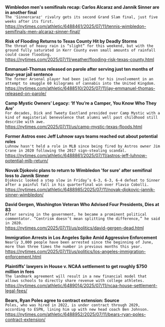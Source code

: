 **Wimbledon men's semifinals recap: Carlos Alcaraz and Jannik Sinner are in another final**\
`The 'Sinnercaraz' rivalry gets its second Grand Slam final, just five weeks after its first.`\
https://nytimes.com/athletic/6488461/2025/07/11/tennis-wimbledon-semifinals-men-alcaraz-sinner-final/

**Risk of Flooding Returns to Texas County Hit by Deadly Storms**\
`The threat of heavy rain is “slight” for this weekend, but with the ground fully saturated in Kerr County even small amounts of rainfall could cause flooding.`\
https://nytimes.com/2025/07/11/weather/flooding-risk-texas-county.html

**Emmanuel-Thomas released on parole after serving just ten months of four-year jail sentence**\
`The former Arsenal player had been jailed for his involvement in an attempt to smuggle 60 kilograms of cannabis into the United Kingdom.`\
https://nytimes.com/athletic/6488510/2025/07/11/jay-emmanuel-thomas-released-on-parole/

**Camp Mystic Owners’ Legacy: ‘If You’re a Camper, You Know Who They Are’**\
`For decades, Dick and Tweety Eastland presided over Camp Mystic with a kind of magisterial benevolence that alumni well past childhood still describe with awe.`\
https://nytimes.com/2025/07/11/us/camp-mystic-texas-floods.html

**Former Astros exec Jeff Luhnow says teams reached out about potential roles**\
`Luhnow hasn't held a role in MLB since being fired by Astros owner Jim Crane in 2020 following the 2017 sign-stealing scandal.`\
https://nytimes.com/athletic/6488861/2025/07/11/astros-jeff-luhnow-potential-mlb-return/

**Novak Djokovic plans to return to Wimbledon 'for sure' after semifinal loss to Jannik Sinner**\
`Djokovic looked a step slow in Friday’s 6-3, 6-3, 6-4 defeat to Sinner after a painful fall in his quarterfinal win over Flavio Cobolli.`\
https://nytimes.com/athletic/6488985/2025/07/11/novak-djokovic-jannik-sinner-wimbledon/

**David Gergen, Washington Veteran Who Advised Four Presidents, Dies at 83**\
`After serving in the government, he became a prominent political commentator. “Centrism doesn’t mean splitting the difference,” he said in 2020.`\
https://nytimes.com/2025/07/11/us/politics/david-gergen-dead.html

**Immigration Arrests in Los Angeles Spike Amid Aggressive Enforcement**\
`Nearly 3,000 people have been arrested since the beginning of June, more than three times the number in previous months this year.`\
https://nytimes.com/2025/07/11/us/politics/los-angeles-immigration-enforcement.html

**Plaintiffs' lawyers in House v. NCAA settlement to get roughly $750 million in fees**\
`The landmark agreement will result in a new financial model that allows schools to directly share revenue with college athletes.`\
https://nytimes.com/athletic/6489014/2025/07/11/ncaa-house-settlement-legal-fees/

**Bears, Ryan Poles agree to contract extension: Source**\
`Poles, who was hired in 2022, is under contract through 2029, according to ESPN, lining him up with new head coach Ben Johnson.`\
https://nytimes.com/athletic/6488952/2025/07/11/bears-ryan-poles-contract-extension/

